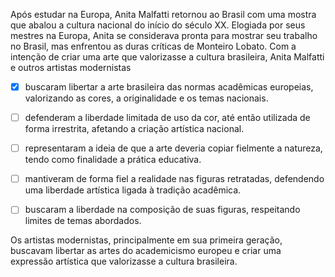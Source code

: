 

Após estudar na Europa, Anita Malfatti retornou ao Brasil com uma mostra que abalou a cultura nacional do início do século XX. Elogiada por seus mestres na Europa, Anita se considerava pronta para mostrar seu trabalho no Brasil, mas enfrentou as duras críticas de Monteiro Lobato. Com a intenção de criar uma arte que valorizasse a cultura brasileira, Anita Malfatti e outros artistas modernistas



- [x] buscaram libertar a arte brasileira das normas acadêmicas europeias, valorizando as cores, a originalidade e os temas nacionais.
- [ ] defenderam a liberdade limitada de uso da cor, até então utilizada de forma irrestrita, afetando a criação artística nacional.
- [ ] representaram a ideia de que a arte deveria copiar fielmente a natureza, tendo como finalidade a prática educativa.
- [ ] mantiveram de forma fiel a realidade nas figuras retratadas, defendendo uma liberdade artística ligada à tradição acadêmica.
- [ ] buscaram a liberdade na composição de suas figuras, respeitando limites de temas abordados.


Os artistas modernistas, principalmente em sua primeira geração, buscavam libertar as artes do academicismo europeu e criar uma expressão artística que valorizasse a cultura brasileira.
